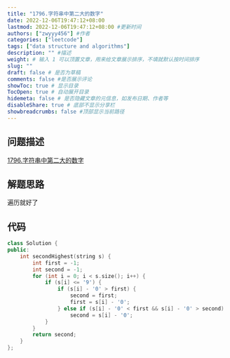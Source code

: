 ```yaml
---
title: "1796.字符串中第二大的数字"
date: 2022-12-06T19:47:12+08:00
lastmod: 2022-12-06T19:47:12+08:00 #更新时间
authors: ["zwyyy456"] #作者
categories: ["leetcode"]
tags: ["data structure and algorithms"]
description: "" #描述
weight: # 输入 1 可以顶置文章，用来给文章展示排序，不填就默认按时间排序
slug: ""
draft: false # 是否为草稿
comments: false #是否展示评论
showToc: true # 显示目录
TocOpen: true # 自动展开目录
hidemeta: false # 是否隐藏文章的元信息，如发布日期、作者等
disableShare: true # 底部不显示分享栏
showbreadcrumbs: false #顶部显示当前路径
---
```

## 问题描述
[1796.字符串中第二大的数字](https://leetcode.cn/problems/second-largest-digit-in-a-string/)

## 解题思路
遍历就好了

## 代码
```cpp
class Solution {
public:
    int secondHighest(string s) {
        int first = -1;
        int second = -1;
        for (int i = 0; i < s.size(); i++) {
            if (s[i] <= '9') {
                if (s[i] - '0' > first) {
                    second = first;
                    first = s[i] - '0';
                } else if (s[i] - '0' < first && s[i] - '0' > second)
                    second = s[i] - '0';
            }
        }
        return second;
    }
};
```

